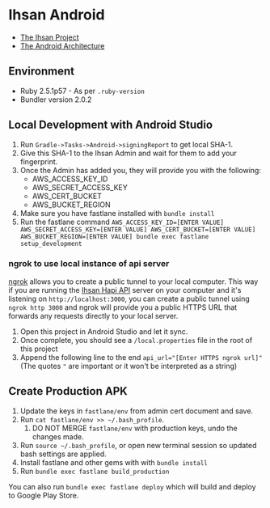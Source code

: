 # Ihsan Android

- [The Ihsan Project](https://ihsanproject.com/)
- [The Android Architecture](https://github.com/ihsan-project/ihsan-android/wiki/Architecture)

## Environment
- Ruby 2.5.1p57 - As per `.ruby-version`
- Bundler version 2.0.2

## Local Development with Android Studio

1. Run `Gradle->Tasks->Android->signingReport` to get local SHA-1.
1. Give this SHA-1 to the Ihsan Admin and wait for them to add your fingerprint.
1. Once the Admin has added you, they will provide you with the following:
    - AWS_ACCESS_KEY_ID
    - AWS_SECRET_ACCESS_KEY
    - AWS_CERT_BUCKET
    - AWS_BUCKET_REGION
1. Make sure you have fastlane installed with `bundle install`
1. Run the fastlane command `AWS_ACCESS_KEY_ID=[ENTER VALUE] AWS_SECRET_ACCESS_KEY=[ENTER VALUE] AWS_CERT_BUCKET=[ENTER VALUE] AWS_BUCKET_REGION=[ENTER VALUE] bundle exec fastlane setup_development`

### ngrok to use local instance of api server
[ngrok](https://ngrok.com/) allows you to create a public tunnel to your local computer. This way if you are running the [Ihsan Hapi API](https://github.com/ihsan-project/ihsan-api-hapi/wiki/Architecture) server on your computer and it's listening on `http://localhost:3000`, you can create a public tunnel using `ngrok http 3000` and ngrok will provide you a public HTTPS URL that forwards any requests directly to your local server.

1. Open this project in Android Studio and let it sync.
1. Once complete, you should see a `/local.properties` file in the root of this project
1. Append the following line to the end `api_url="[Enter HTTPS ngrok url]"` (The quotes `"` are important or it won't be interpreted as a string)

## Create Production APK

1. Update the keys in `fastlane/env` from admin cert document and save.
1. Run `cat fastlane/env >> ~/.bash_profile`.
    1. DO NOT MERGE `fastlane/env` with production keys, undo the changes made.
1. Run `source ~/.bash_profile`, or open new terminal session so updated bash settings are applied.
1. Install fastlane and other gems with with `bundle install`
1. Run `bundle exec fastlane build_production`

You can also run `bundle exec fastlane deploy` which will build and deploy to Google Play Store.
